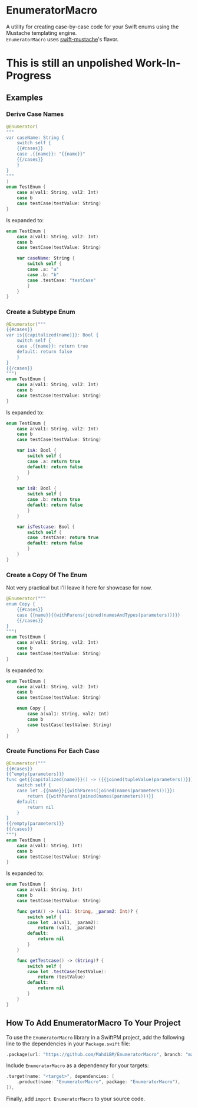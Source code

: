 # EnumeratorMacro
A utility for creating case-by-case code for your Swift enums using the Mustache templating engine.   
`EnumeratorMacro` uses [swift-mustache](https://github.com/hummingbird-project/swift-mustache/issues/35)'s flavor.

# This is still an unpolished Work-In-Progress

## Examples

### Derive Case Names
```swift
@Enumerator(
"""
var caseName: String {
    switch self {
    {{#cases}}
    case .{{name}}: "{{name}}"
    {{/cases}}
    }
}
"""
)
enum TestEnum {
    case a(val1: String, val2: Int)
    case b
    case testCase(testValue: String)
}
```
Is expanded to:
```swift
enum TestEnum {
    case a(val1: String, val2: Int)
    case b
    case testCase(testValue: String)

    var caseName: String {
        switch self {
        case .a: "a"
        case .b: "b"
        case .testCase: "testCase"
        }
    }
}
```

### Create a Subtype Enum

```swift
@Enumerator("""
{{#cases}}
var is{{capitalized(name)}}: Bool {
    switch self {
    case .{{name}}: return true
    default: return false
    }
}
{{/cases}}
""")
enum TestEnum {
    case a(val1: String, val2: Int)
    case b
    case testCase(testValue: String)
}
```
Is expanded to:
```swift
enum TestEnum {
    case a(val1: String, val2: Int)
    case b
    case testCase(testValue: String)

    var isA: Bool {
        switch self {
        case .a: return true
        default: return false
        }
    }

    var isB: Bool {
        switch self {
        case .b: return true
        default: return false
        }
    }

    var isTestcase: Bool {
        switch self {
        case .testCase: return true
        default: return false
        }
    }
}
```

### Create a Copy Of The Enum

Not very practical but I'll leave it here for showcase for now.

```swift
@Enumerator("""
enum Copy {
    {{#cases}}
    case {{name}}{{withParens(joined(namesAndTypes(parameters)))}}
    {{/cases}}
}
""")
enum TestEnum {
    case a(val1: String, val2: Int)
    case b
    case testCase(testValue: String)
}
```
Is expanded to:
```swift
enum TestEnum {
    case a(val1: String, val2: Int)
    case b
    case testCase(testValue: String)

    enum Copy {
        case a(val1: String, val2: Int)
        case b
        case testCase(testValue: String)
    }
}
```

###  Create Functions For Each Case

```swift
@Enumerator("""
{{#cases}}
{{^empty(parameters)}}
func get{{capitalized(name)}}() -> ({{joined(tupleValue(parameters))}})? {
    switch self {
    case let .{{name}}{{withParens(joined(names(parameters)))}}:
        return {{withParens(joined(names(parameters)))}}
    default:
        return nil
    }
}
{{/empty(parameters)}}
{{/cases}}
""")
enum TestEnum {
    case a(val1: String, Int)
    case b
    case testCase(testValue: String)
}
```
Is expanded to:
```swift
enum TestEnum {
    case a(val1: String, Int)
    case b
    case testCase(testValue: String)

    func getA() -> (val1: String, _param2: Int)? {
        switch self {
        case let .a(val1, _param2):
            return (val1, _param2)
        default:
            return nil
        }
    }

    func getTestcase() -> (String)? {
        switch self {
        case let .testCase(testValue):
            return (testValue)
        default:
            return nil
        }
    }
}
```

## How To Add EnumeratorMacro To Your Project

To use the `EnumeratorMacro` library in a SwiftPM project, 
add the following line to the dependencies in your `Package.swift` file:

```swift
.package(url: "https://github.com/MahdiBM/EnumeratorMacro", branch: "main"),
```

Include `EnumeratorMacro` as a dependency for your targets:

```swift
.target(name: "<target>", dependencies: [
    .product(name: "EnumeratorMacro", package: "EnumeratorMacro"),
]),
```

Finally, add `import EnumeratorMacro` to your source code.

